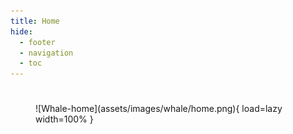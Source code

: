 ```yaml
---
title: Home
hide:
  - footer
  - navigation
  - toc
---
```


#

<figure markdown>
  ![Whale-home](assets/images/whale/home.png){ load=lazy width=100% }
</figure>
